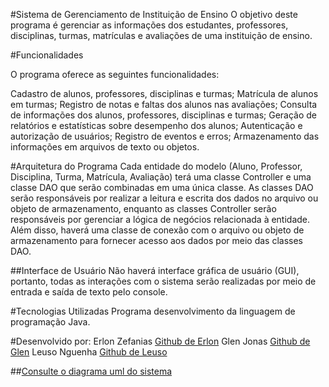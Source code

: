 #Sistema de Gerenciamento de Instituição de Ensino
O objetivo deste programa é gerenciar as informações dos estudantes, professores, disciplinas, turmas, matrículas e avaliações de uma instituição de ensino.

#Funcionalidades

O programa oferece as seguintes funcionalidades:

Cadastro de alunos, professores, disciplinas e turmas;
Matrícula de alunos em turmas;
Registro de notas e faltas dos alunos nas avaliações;
Consulta de informações dos alunos, professores, disciplinas e turmas;
Geração de relatórios e estatísticas sobre desempenho dos alunos;
Autenticação e autorização de usuários;
Registro de eventos e erros;
Armazenamento das informações em arquivos de texto ou objetos.

#Arquitetura do Programa
Cada entidade do modelo (Aluno, Professor, Disciplina, Turma, Matrícula, Avaliação) terá uma classe Controller e uma classe DAO que serão combinadas em uma única classe. As classes DAO serão responsáveis por realizar a leitura e escrita dos dados no arquivo ou objeto de armazenamento, enquanto as classes Controller serão responsáveis por gerenciar a lógica de negócios relacionada à entidade. Além disso, haverá uma classe de conexão com o arquivo ou objeto de armazenamento para fornecer acesso aos dados por meio das classes DAO.

##Interface de Usuário
Não haverá interface gráfica de usuário (GUI), portanto, todas as interações com o sistema serão realizadas por meio de entrada e saída de texto pelo console.

#Tecnologias Utilizadas
Programa desenvolvimento da linguagem de programação Java.

#Desenvolvido por: 
Erlon Zefanias [Github de Erlon](https://github.com/ErlonZefaniasMuhate) 
Glen Jonas     [Github de Glen](https://github.com/contribuidor)
Leuso Nguenha  [Github de Leuso](https://github.com/leusonguenha)

##[Consulte o diagrama uml do sistema](https://github.com/ErlonZefaniasMuhate/SistemaGestaoEstudantes/blob/main/Diagrams/Diagrama1.0.drawio)
